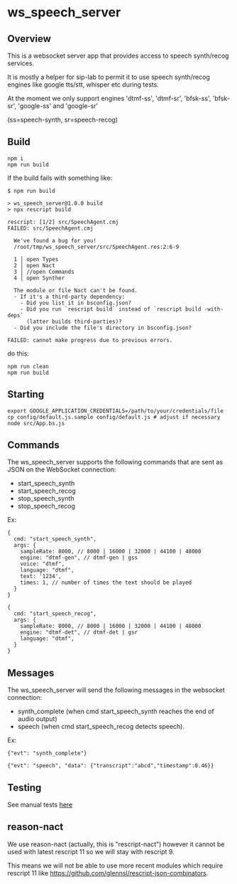 # ws_speech_server

## Overview

This is a websocket server app that provides access to speech synth/recog services.

It is mostly a helper for sip-lab to permit it to use speech synth/recog engines like google tts/stt, whisper etc during tests.

At the moment we only support engines 'dtmf-ss', 'dtmf-sr', 'bfsk-ss', 'bfsk-sr', 'google-ss' and 'google-sr'

(ss=speech-synth, sr=speech-recog)

## Build

```
npm i
npm run build
```

If the build fails with something like:
```
$ npm run build

> ws_speech_server@1.0.0 build
> npx rescript build                                                                       

rescript: [1/2] src/SpeechAgent.cmj
FAILED: src/SpeechAgent.cmj
                                             
  We've found a bug for you!
  /root/tmp/ws_speech_server/src/SpeechAgent.res:2:6-9
                                             
  1 │ open Types                     
  2 │ open Nact                        
  3 │ //open Commands                                                                      
  4 │ open Synther                  
                                                                                           
  The module or file Nact can't be found.
  - If it's a third-party dependency:                                                      
    - Did you list it in bsconfig.json?                                                    
    - Did you run `rescript build` instead of `rescript build -with-deps`
      (latter builds third-parties)?
  - Did you include the file's directory in bsconfig.json?
                                             
FAILED: cannot make progress due to previous errors.
```
do this:
```
npm run clean
npm run build
```

## Starting
```
export GOOGLE_APPLICATION_CREDENTIALS=/path/to/your/credentials/file
cp config/default.js.sample config/default.js # adjust if necessary
node src/App.bs.js
```

## Commands
The ws_speech_server supports the following commands that are sent as JSON on the WebSocket connection:
  - start_speech_synth
  - start_speech_recog
  - stop_speech_synth
  - stop_speech_recog

Ex:
```
{
  cmd: "start_speech_synth",
  args: {
    sampleRate: 8000, // 8000 | 16000 | 32000 | 44100 | 48000
    engine: "dtmf-gen", // dtmf-gen | gss
    voice: "dtmf",
    language: "dtmf",
    text: '1234',
    times: 1, // number of times the text should be played
  }
}

{
  cmd: "start_speech_recog",
  args: {
    sampleRate: 8000, // 8000 | 16000 | 32000 | 44100 | 48000
    engine: "dtmf-det", // dtmf-det | gsr
    language: "dtmf",
  }
}
```

## Messages

The ws_speech_server will send the following messages in the websocket connection:

  - synth_complete (when cmd start_speech_synth reaches the end of audio output)
  - speech (when cmd start_speech_recog detects speech).

Ex:
```
{"evt": "synth_complete"}

{"evt": "speech", "data": {"transcript":"abcd","timestamp":0.46}}
```

## Testing

See manual tests [here](https://github.com/MayamaTakeshi/ws_speech_server/tree/main/tests/manual)

## reason-nact

We use reason-nact (actually, this is "rescript-nact") however it cannot be used with latest rescript 11 so we will stay with rescript 9.

This means we will not be able to use more recent modules which require rescript 11 like https://github.com/glennsl/rescript-json-combinators.


